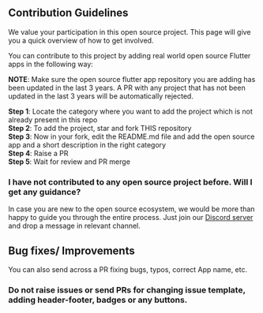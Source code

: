 ## Contribution Guidelines

We value your participation in this open source project. This page will give you a quick overview of how to get involved.

You can contribute to this project by adding real world open source Flutter apps in the following way: 

**NOTE**: Make sure the open source flutter app repository you are adding has been updated in the last 3 years. A PR with any project that has not been updated in the last 3 years will be automatically rejected.

**Step 1**: Locate the category where you want to add the project which is not already present in this repo  
**Step 2**: To add the project, star and fork THIS repository  
**Step 3**: Now in your fork, edit the README.md file and add the open source app and a short description in the right category  
**Step 4**: Raise a PR  
**Step 5**: Wait for review and PR merge

### I have not contributed to any open source project before. Will I get any guidance?

In case you are new to the open source ecosystem, we would be more than happy to guide you through the entire process. Just join our [Discord server](https://bit.ly/heyfoss) and drop a message in relevant channel.

## Bug fixes/ Improvements

You can also send across a PR fixing bugs, typos, correct App name, etc.

### Do not raise issues or send PRs for changing issue template, adding header-footer, badges or any buttons. 
